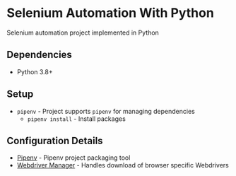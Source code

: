 # Selenium Automation With Python

Selenium automation project implemented in Python

## Dependencies

- Python 3.8+

## Setup

- `pipenv` - Project supports `pipenv` for managing dependencies
    - `pipenv install` - Install packages

## Configuration Details

- [Pipenv](https://pypi.org/project/pipenv/) - Pipenv project packaging tool
- [Webdriver Manager](https://pypi.org/project/webdriver-manager/) - Handles download of browser specific Webdrivers
